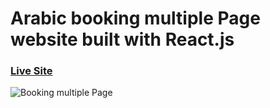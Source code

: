 # Arabic booking multiple Page website built with React.js
### [Live Site](https://booking-ar.vercel.app/)

![Booking multiple Page](https://i.ibb.co/28C3FPn/image.png)
